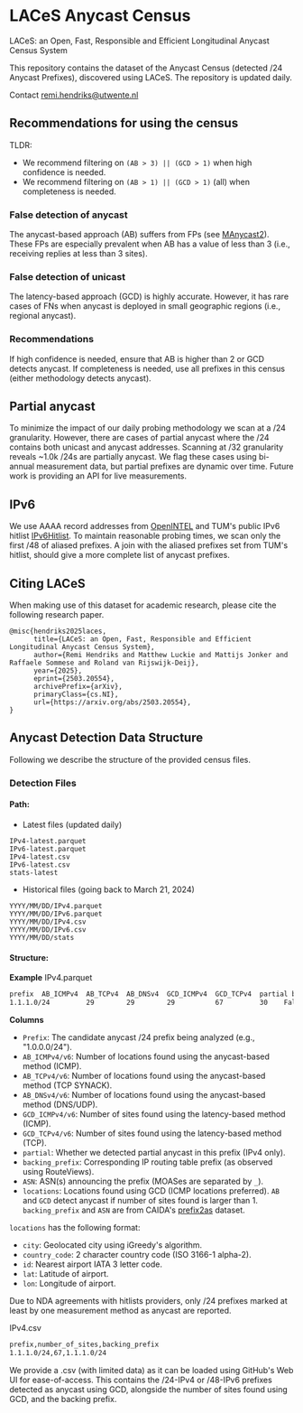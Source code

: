 # LACeS Anycast Census
LACeS: an Open, Fast, Responsible and Efficient Longitudinal Anycast Census System

This repository contains the dataset of the Anycast Census (detected /24 Anycast Prefixes), discovered using LACeS.
The repository is updated daily.

Contact [remi.hendriks@utwente.nl](mailto:remi.hendriks@utwente.nl)

## Recommendations for using the census

TLDR:
* We recommend filtering on `(AB > 3) || (GCD > 1)` when high confidence is needed.
* We recommend filtering on `(AB > 1) || (GCD > 1)` (all) when completeness is needed. 

### False detection of anycast
The anycast-based approach (AB) suffers from FPs (see [MAnycast2](https://www.sysnet.ucsd.edu/sysnet/miscpapers/manycast2-imc20.pdf)).
These FPs are especially prevalent when AB has a value of less than 3 (i.e., receiving replies at less than 3 sites).

### False detection of unicast
The latency-based approach (GCD) is highly accurate.
However, it has rare cases of FNs when anycast is deployed in small geographic regions (i.e., regional anycast).

### Recommendations
If high confidence is needed, ensure that AB is higher than 2 or GCD detects anycast.
If completeness is needed, use all prefixes in this census (either methodology detects anycast).

## Partial anycast
To minimize the impact of our daily probing methodology we scan at a /24 granularity.
However, there are cases of partial anycast where the /24 contains both unicast and anycast addresses.
Scanning at /32 granularity reveals ~1.0k /24s are partially anycast.
We flag these cases using bi-annual measurement data, but partial prefixes are dynamic over time.
Future work is providing an API for live measurements.

## IPv6
We use AAAA record addresses from [OpenINTEL](https://www.openintel.nl/) and TUM's public IPv6 hitlist [IPv6Hitlist](https://ipv6hitlist.github.io/).
To maintain reasonable probing times, we scan only the first /48 of aliased prefixes.
A join with the aliased prefixes set from TUM's hitlist, should give a more complete list of anycast prefixes.

## Citing LACeS
When making use of this dataset for academic research, please cite the following research paper.

```
@misc{hendriks2025laces,
      title={LACeS: an Open, Fast, Responsible and Efficient Longitudinal Anycast Census System}, 
      author={Remi Hendriks and Matthew Luckie and Mattijs Jonker and Raffaele Sommese and Roland van Rijswijk-Deij},
      year={2025},
      eprint={2503.20554},
      archivePrefix={arXiv},
      primaryClass={cs.NI},
      url={https://arxiv.org/abs/2503.20554}, 
}
```

## Anycast Detection Data Structure

Following we describe the structure of the provided census files.

### Detection Files
#### Path:

* Latest files (updated daily)
```
IPv4-latest.parquet
IPv6-latest.parquet
IPv4-latest.csv
IPv6-latest.csv
stats-latest

```

* Historical files (going back to March 21, 2024)
```
YYYY/MM/DD/IPv4.parquet
YYYY/MM/DD/IPv6.parquet
YYYY/MM/DD/IPv4.csv
YYYY/MM/DD/IPv6.csv
YYYY/MM/DD/stats
```
#### Structure:
**Example**
IPv4.parquet
```bash
prefix  AB_ICMPv4  AB_TCPv4  AB_DNSv4  GCD_ICMPv4  GCD_TCPv4  partial backing_prefix            ASN                                          locations
1.1.1.0/24         29        29        29          67         30    False     1.1.1.0/24          13335  [{'city': 'Honolulu', 'code_country': 'US', 'id': 'HNL', 'latitude': 21.3187007904, 'longitude': -157.9219970703}, ... ]
```

**Columns**
- `Prefix`: The candidate anycast /24 prefix being analyzed (e.g., "1.0.0.0/24").
- `AB_ICMPv4/v6`: Number of locations found using the anycast-based method (ICMP).
- `AB_TCPv4/v6`: Number of locations found using the anycast-based method (TCP SYNACK).
- `AB_DNSv4/v6`: Number of locations found using the anycast-based method (DNS/UDP).
- `GCD_ICMPv4/v6`: Number of sites found using the latency-based method (ICMP).
- `GCD_TCPv4/v6`: Number of sites found using the latency-based method (TCP).
- `partial`: Whether we detected partial anycast in this prefix (IPv4 only).
- `backing_prefix`: Corresponding IP routing table prefix (as observed using RouteViews).
- `ASN`: ASN(s) announcing the prefix (MOASes are separated by `_`).
- `locations`: Locations found using GCD (ICMP locations preferred).
`AB` and `GCD` detect anycast if number of sites found is larger than 1.
`backing_prefix` and `ASN` are from CAIDA's [prefix2as](https://www.caida.org/catalog/datasets/routeviews-prefix2as/) dataset.

`locations` has the following format:
- `city`: Geolocated city using iGreedy's algorithm.
- `country_code`: 2 character country code (ISO 3166-1 alpha-2).
- `id`: Nearest airport IATA 3 letter code.
- `lat`: Latitude of airport.
- `lon`: Longitude of airport.

Due to NDA agreements with hitlists providers, only /24 prefixes marked at least by one measurement method as anycast are reported.

IPv4.csv
```bash
prefix,number_of_sites,backing_prefix
1.1.1.0/24,67,1.1.1.0/24
```

We provide a .csv (with limited data) as it can be loaded using GitHub's Web UI for ease-of-access.
This contains the /24-IPv4 or /48-IPv6 prefixes detected as anycast using GCD, alongside the number of sites found using GCD, and the backing prefix.
